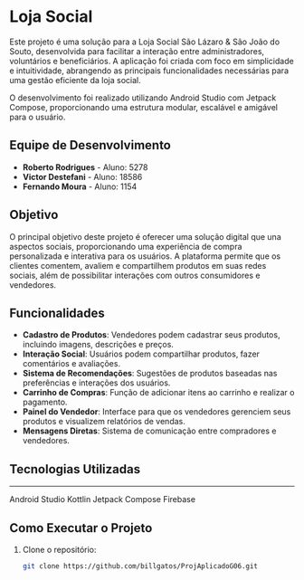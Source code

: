# Loja Social

Este projeto é uma solução para a Loja Social São Lázaro & São João do Souto, desenvolvida para facilitar a interação entre administradores, voluntários e beneficiários. A aplicação foi criada com foco em simplicidade e intuitividade, abrangendo as principais funcionalidades necessárias para uma gestão eficiente da loja social.

O desenvolvimento foi realizado utilizando Android Studio com Jetpack Compose, proporcionando uma estrutura modular, escalável e amigável para o usuário.

## Equipe de Desenvolvimento

- **Roberto Rodrigues** - Aluno: 5278
- **Victor Destefani** - Aluno: 18586
- **Fernando Moura** - Aluno: 1154

## Objetivo

O principal objetivo deste projeto é oferecer uma solução digital que una aspectos sociais, proporcionando uma experiência de compra personalizada e interativa para os usuários. A plataforma permite que os clientes comentem, avaliem e compartilhem produtos em suas redes sociais, além de possibilitar interações com outros consumidores e vendedores.

## Funcionalidades

- **Cadastro de Produtos**: Vendedores podem cadastrar seus produtos, incluindo imagens, descrições e preços.
- **Interação Social**: Usuários podem compartilhar produtos, fazer comentários e avaliações.
- **Sistema de Recomendações**: Sugestões de produtos baseadas nas preferências e interações dos usuários.
- **Carrinho de Compras**: Função de adicionar itens ao carrinho e realizar o pagamento.
- **Painel do Vendedor**: Interface para que os vendedores gerenciem seus produtos e visualizem relatórios de vendas.
- **Mensagens Diretas**: Sistema de comunicação entre compradores e vendedores.

## Tecnologias Utilizadas

 ***********
 Android Studio
 Kottlin
 Jetpack Compose
 Firebase

## Como Executar o Projeto

1. Clone o repositório:
   ```bash
   git clone https://github.com/billgatos/ProjAplicadoG06.git
